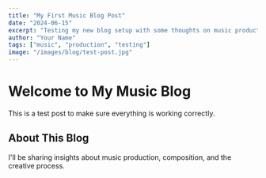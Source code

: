 ```yaml
---
title: "My First Music Blog Post"
date: "2024-06-15"
excerpt: "Testing my new blog setup with some thoughts on music production."
author: "Your Name"
tags: ["music", "production", "testing"]
image: "/images/blog/test-post.jpg"
---
```


# Welcome to My Music Blog

This is a test post to make sure everything is working correctly.

## About This Blog

I'll be sharing insights about music production, composition, and the creative process.